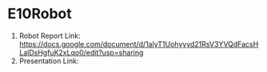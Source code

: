 # E10Robot
1) Robot Report Link: https://docs.google.com/document/d/1alyT1Uohyyyd21RsV3YVQdFacsHLalDsHgfuK2xLqo0/edit?usp=sharing
2) Presentation Link: 
